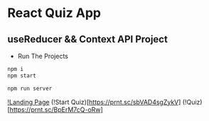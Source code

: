 # React Quiz App

## useReducer && Context API Project

- Run The Projects

```bash
npm i
npm start

```

```bash
npm run server

```

[!Landing Page](./public/image/Screenshort_1.png)
(!Start Quiz)[https://prnt.sc/sbVAD4sgZykV]
(!Quiz)[https://prnt.sc/BpErM7cQ-oRw]
